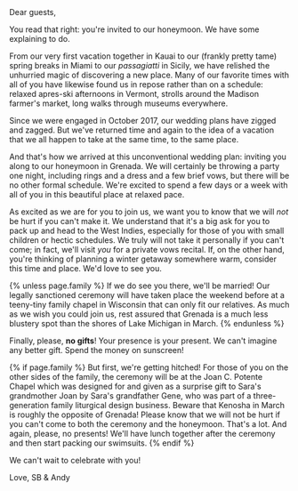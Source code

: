 <section class="letter">
  <div markdown="1">
Dear guests,

You read that right: you're invited to our honeymoon. We have some explaining to do.

From our very first vacation together in Kauai to our (frankly pretty tame) spring breaks in Miami to our *passagiatti* in Sicily, we have relished the unhurried magic of discovering a new place. Many of our favorite times with all of you have likewise found us in repose rather than on a schedule: relaxed apres-ski afternoons in Vermont, strolls around the Madison farmer's market, long walks through museums everywhere.

Since we were engaged in October 2017, our wedding plans have zigged and zagged. But we've returned time and again to the idea of a vacation that we all happen to take at the same time, to the same place.

And that's how we arrived at this unconventional wedding plan: inviting you along to our honeymoon in Grenada. We will certainly be throwing a party one night, including rings and a dress and a few brief vows, but there will be no other formal schedule. We're excited to spend a few days or a week with all of you in this beautiful place at relaxed pace.

As excited as we are for you to join us, we want you to know that we will *not* be hurt if you can't make it. We understand that it's a big ask for you to pack up and head to the West Indies, especially for those of you with small children or hectic schedules. We truly will not take it personally if you can't come; in fact, we'll visit *you* for a private vows recital. If, on the other hand, you're thinking of planning a winter getaway somewhere warm, consider this time and place. We'd love to see you.

{% unless page.family %}
If we do see you there, we'll be married! Our legally sanctioned ceremony will have taken place the weekend before at a teeny-tiny family chapel in Wisconsin that can only fit our relatives. As much as we wish you could join us, rest assured that Grenada is a much less blustery spot than the shores of Lake Michigan in March.
{% endunless %}

Finally, please, **no gifts**! Your presence is your present. We can't imagine any better gift. Spend the money on sunscreen!

{% if page.family %}
But first, we're getting hitched! For those of you on the other sides of the family, the ceremony will be at the Joan C. Potente Chapel which was designed for and given as a surprise gift to Sara's grandmother Joan by Sara's grandfather Gene, who was part of a three-generation family liturgical design business. Beware that Kenosha in March is roughly the opposite of Grenada! Please know that we will not be hurt if you can't come to both the ceremony and the honeymoon. That's a lot. And again, please, no presents! We'll have lunch together after the ceremony and then start packing our swimsuits.
{% endif %}

We can't wait to celebrate with you!

Love,
SB & Andy
  </div>
</section>